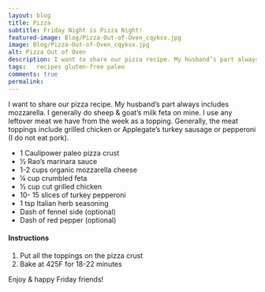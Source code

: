 ```yaml
---
layout: blog
title: Pizza
subtitle: Friday Night is Pizza Night!
featured-image: Blog/Pizza-Out-of-Oven_cqyksx.jpg
image: Blog/Pizza-Out-of-Oven_cqyksx.jpg
alt: Pizza Out of Oven
description: I want to share our pizza recipe. My husband’s part always includes mozzarella. I generally do sheep & goat’s milk feta on mine. I use any leftover meat we have from the week as a topping.
tags:   recipes gluten-free paleo
comments: true
permalink:
---
```

I want to share our pizza recipe. My husband’s part always includes mozzarella. I generally do sheep & goat’s milk feta on mine. I use any leftover meat we have from the week as a topping. Generally, the meat toppings include grilled chicken or Applegate’s turkey sausage or pepperoni (I do not eat pork).

* 1 Caulipower paleo pizza crust
* ½ Rao’s marinara sauce
* 1-2 cups organic mozzarella cheese
* ¼ cup crumbled feta
* ½ cup cut grilled chicken
* 10- 15 slices of turkey pepperoni
* 1 tsp Italian herb seasoning
* Dash of fennel side (optional)
* Dash of red pepper (optional)

#### Instructions
1. Put all the toppings on the pizza crust
2. Bake at 425F for 18-22 minutes


Enjoy & happy Friday friends!
